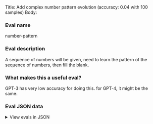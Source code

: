 Title: Add complex number pattern evolution (accuracy: 0.04 with 100 samples)
Body:

### Eval name

number-pattern

### Eval description

A sequence of numbers will be given, need to learn the pattern of the sequence of numbers, then fill the blank.

### What makes this a useful eval?

GPT-3 has very low accuracy for doing this. for GPT-4, it might be the same.

### Eval JSON data

<details>

  <summary>View evals in JSON</summary>

### Eval

  ```jsonl

{"input": [{"role": "system", "content": "A sequence of numbers with one blank(__) as a question, and four options as possible answers will be given, try to find the pattern of the sequence of numbers, then choose the most suitable one as your answer to fill the blank, user will use latex if necessary. Your reply will only have one letter either \"A\", \"B\", \"C\", or \"D\", without explanation."}, {"role": "user", "content": "\\sqrt{2},4,6\\sqrt{2},16,20\\sqrt{2},__\nA、32\nB、48\nC、64\nD、72"}], "ideal": ["B"]}

{"input": [{"role": "system", "content": "A sequence of numbers with one blank(__) as a question, and four options as possible answers will be given, try to find the pattern of the sequence of numbers, then choose the most suitable one as your answer to fill the blank, user will use latex if necessary. Your reply will only have one letter either \"A\", \"B\", \"C\", or \"D\", without explanation."}, {"role": "user", "content": "4,23,68,101,__\nA、128\nB、119\nC、74.75\nD、70.25"}], "ideal": ["C"]}

{"input": [{"role": "system", "content": "A sequence of numbers with one blank(__) as a question, and four options as possible answers will be given, try to find the pattern of the sequence of numbers, then choose the most suitable one as your answer to fill the blank, user will use latex if necessary. Your reply will only have one letter either \"A\", \"B\", \"C\", or \"D\", without explanation."}, {"role": "user", "content": "0.1,1.2,3.5,8.13,__\nA、21.34\nB、21.17\nC、11.34\nD、11.17"}], "ideal": ["A"]}

{"input": [{"role": "system", "content": "A sequence of numbers with one blank(__) as a question, and four options as possible answers will be given, try to find the pattern of the sequence of numbers, then choose the most suitable one as your answer to fill the blank, user will use latex if necessary. Your reply will only have one letter either \"A\", \"B\", \"C\", or \"D\", without explanation."}, {"role": "user", "content": "12,1112,3112,211213,__\nA、332211\nB、132231\nC、112233\nD、312213"}], "ideal": ["D"]}

{"input": [{"role": "system", "content": "A sequence of numbers with one blank(__) as a question, and four options as possible answers will be given, try to find the pattern of the sequence of numbers, then choose the most suitable one as your answer to fill the blank, user will use latex if necessary. Your reply will only have one letter either \"A\", \"B\", \"C\", or \"D\", without explanation."}, {"role": "user", "content": "1,6,15,28,__\nA、35\nB、40\nC、45\nD、56"}], "ideal": ["C"]}

  ```

</details>


